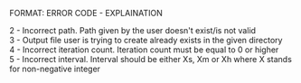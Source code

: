 FORMAT: ERROR CODE - EXPLAINATION  
  
2 - Incorrect path. Path given by the user doesn't exist/is not valid  
3 - Output file user is trying to create already exists in the given directory  
4 - Incorrect iteration count. Iteration count must be equal to 0 or higher  
5 - Incorrect interval. Interval should be either Xs, Xm or Xh where X stands for non-negative integer  
